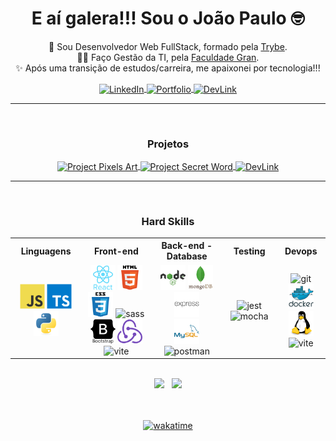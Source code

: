 <div align="center">

E aí galera!!! Sou o João Paulo :nerd_face:
=====================================================================================================================================

:space_invader: Sou Desenvolvedor Web FullStack, formado pela <a href="https://www.betrybe.com/?utm_medium=cpc&utm_source=google&utm_campaign=Brand&utm_content=ad03_din_h&utm_term=trybe&utm_campaign=*%5BSearch%5D+Brand_BRA&utm_source=adwords&utm_medium=ppc&hsa_acc=1466424558&hsa_cam=12085736593&hsa_grp=146119280611&hsa_ad=617838452157&hsa_src=g&hsa_tgt=kwd-468157942290&hsa_kw=trybe&hsa_mt=p&hsa_net=adwords&hsa_ver=3&gad=1&gclid=EAIaIQobChMI_PH69vfxgAMVCmSRCh2EkQN5EAAYASAAEgJ_0_D_BwE" target="blank">Trybe</a>. <br>
:man_technologist: Faço Gestão da TI, pela <a href="https://www.grancursosonline.com.br/?variant=v1" target="blank">Faculdade Gran</a>. <br>
:sparkles: Após uma transição de estudos/carreira, me apaixonei por tecnologia!!!
  
</div>

<p align='center'>
  <a href='https://www.linkedin.com/in/jpcp0614/' target='blank'>
    <img align='center' src='https://img.shields.io/badge/code_-LinkedIn-blue' alt='LinkedIn' width='150px'/>
  </a> 
  <a href='https://jpcp0614.github.io/portfolio/' target='blank'>
    <img align='center' src='https://img.shields.io/badge/code_-Portfolio-purple' alt='Portfolio' width='150px'/>
  </a>
  <a href='https://jpcp0614.github.io/DevLinks/' target='blank'>
    <img align='center' src='https://img.shields.io/badge/code_-DevLink-green' alt='DevLink' width='150px'/>
  </a>
</p>

<hr>
<br>
<h3 align="center">Projetos</h3>

<p align="center">
  <a align='center' href='https://jpcp0614.github.io/Project-Pixels-Art/' target='blank'>
    <img align='center' src='https://img.shields.io/badge/code_-PixelsArt-orange' alt='Project Pixels Art' width='150px' />
  </a>
  <a href='https://jpcp0614.github.io/Project-Secret-Word/' target='blank'>
    <img align='center' src='https://img.shields.io/badge/code_-SecretWord-khaki' alt='Project Secret Word' height='33px' />
  </a>
   <a href='https://github.com/jpcp0614/FullStack/tree/jp/Fundamentos/Projetos/Zoo_Functions' target='blank'>
    <img align='center' src='https://img.shields.io/badge/code_-ZooFunc-blue' alt='DevLink' width='150px'/>
  </a>
  
</p>

<hr>
<br>

<h3 align="center">Hard Skills</h3>

<table align='center'>
  <tr>
    <th>Linguagens</th>
    <th>Front-end</th>
    <th>Back-end - Database</th>
    <th>Testing</th>
    <th>Devops</th>
  </tr>
  <tr>
    <td align="center">
        <img src="https://raw.githubusercontent.com/devicons/devicon/master/icons/javascript/javascript-original.svg" alt="javascript" width="40" height="40"/>
        <img src="https://raw.githubusercontent.com/devicons/devicon/master/icons/typescript/typescript-original.svg" alt="typescript" width="40" height="40"/>
        <img src="https://raw.githubusercontent.com/devicons/devicon/master/icons/python/python-original.svg" alt="python" width="40" height="40"/>
    </td>
    <td align="center">
      <div>
          <img src="https://raw.githubusercontent.com/devicons/devicon/master/icons/react/react-original-wordmark.svg" alt="react" width="40" height="40"/> 
          <img src="https://raw.githubusercontent.com/devicons/devicon/master/icons/html5/html5-original-wordmark.svg" alt="html5" width="40" height="40"/> 
          <img src="https://raw.githubusercontent.com/devicons/devicon/master/icons/css3/css3-original-wordmark.svg" alt="css3" width="40" height="40"/>
          <img src="https://upload.wikimedia.org/wikipedia/commons/thumb/9/96/Sass_Logo_Color.svg/2560px-Sass_Logo_Color.svg.png" alt="sass" width="40" height="40"/>
      </div>
      <div>
          <img src="https://raw.githubusercontent.com/devicons/devicon/master/icons/bootstrap/bootstrap-plain-wordmark.svg" alt="bootstrap" width="40" height="40"/>
          <img src="https://raw.githubusercontent.com/devicons/devicon/master/icons/redux/redux-original.svg" alt="redux" width="40" height="40"/>
          <img src="https://upload.wikimedia.org/wikipedia/commons/thumb/9/95/Vue.js_Logo_2.svg/2367px-Vue.js_Logo_2.svg.png" alt="vite" width="40" height="40"/>
      </div>
    </td>
    <td align="center">
      <div>
          <img src="https://raw.githubusercontent.com/devicons/devicon/master/icons/nodejs/nodejs-original-wordmark.svg" alt="nodejs" width="40" height="40"/> 
          <img src="https://raw.githubusercontent.com/devicons/devicon/master/icons/mongodb/mongodb-original-wordmark.svg" alt="mongodb" width="40" height="40"/>
          <img src="https://raw.githubusercontent.com/devicons/devicon/master/icons/express/express-original-wordmark.svg" alt="express" width="40" height="40"/>
      </div>
      <div>
          <img src="https://raw.githubusercontent.com/devicons/devicon/master/icons/mysql/mysql-original-wordmark.svg" alt="mysql" width="40" height="40"/> 
          <img src="https://www.vectorlogo.zone/logos/getpostman/getpostman-icon.svg" alt="postman" width="40" height="40"/>
      </div>
    </td>
    <td align="center">
        <img src="https://www.vectorlogo.zone/logos/jestjsio/jestjsio-icon.svg" alt="jest" width="40" height="40"/>
        <img src="https://www.vectorlogo.zone/logos/mochajs/mochajs-icon.svg" alt="mocha" width="40" height="40"/>
    </td>
    <td align="center">
      <div>
        <img src="https://www.vectorlogo.zone/logos/git-scm/git-scm-icon.svg" alt="git" width="40" height="40"/>
        <img src="https://raw.githubusercontent.com/devicons/devicon/master/icons/docker/docker-original-wordmark.svg" alt="docker" width="40" height="40"/> 
      </div>
      <div>
        <img src="https://raw.githubusercontent.com/devicons/devicon/master/icons/linux/linux-original.svg" alt="linux" width="40" height="40"/>
        <img src="https://www.svgrepo.com/show/374167/vite.svg" alt="vite" width="40" height="40"/>
      </div>
    </td>
  </tr>
</table>

</br>

<div align="center">
  <img height="220em" src="https://github-readme-stats.vercel.app/api?username=jpcp0614&show_icons=true&theme=dark&title_color=0fa36b&text_color=fff&icon_color=0fa36b&bg_color=0d1117&locale=en&border_radius=8&cache_seconds=1800&custom_title=Stats"/>&nbsp;&nbsp;
  <img height="220em" src="https://github-readme-stats.vercel.app/api/top-langs/?username=jpcp0614&langs_count=10&layout=compact&theme=dark&text_color=fff&bg_color=0d1117&border_radius=8&title_color=0fa36b&custom_title=Languages"/>
</div>
</br>
</br>

<div align='center'>

[![wakatime](https://wakatime.com/badge/user/b4438ff2-ea6b-421c-953a-0a99da42c7ec.svg)](https://wakatime.com/@b4438ff2-ea6b-421c-953a-0a99da42c7ec)
  
</div>




